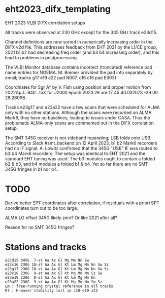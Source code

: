 # eht2023_difx_templating

EHT 2023 VLBI DiFX correlation setups

All tracks were observed at 230 GHz except for the 345 GHz track e23d15.

Channel definitions are now sorted in numerically increasing order in the DiFX v2d file.
This addresses feedback from EHT 2021 by the L1/CE group, 2021 b1 b2 had decreasing freq
order (and b3 b4 increasing order), and this lead to problems in postprocessing.

The VLBI Monitor database contains incorrect (truncated) reference pad name entries for NOEMA.
M. Bremer provided the pad info separately by email; tracks g17 e19 a22 pad N007, c16 c18 pad E003).

Coordinates for Sgr A* by V. Fish using position and proper motion from 2022ApJ...940...15X for J2000 epoch 2023.29 are 17 45 40.032073   -29 00 28.26098.

Tracks e23g17 and e23a22 have a few scans that were scheduled for ALMA only with no other stations.
Although the scans were recorded on ALMA Mark6, they have no baselines, leading to issues under CASA.
Thus the problematic ALMA-only scans are commented out in the DiFX correlation setup.

The SMT 345G receiver is not sideband reparating; LSB folds onto USB.
According to Slack #smt_backend on 12 April 2023, b1 b2 Mark6 recorders had no IF signal.
A. Lowitz confirmed that the 345G "USB" IF was routed to b3 b4 Mark6 recorders.
The setup was identical to EHT 2021 and the standard EHT tuning was used.
The b3 modules ought to contain a folded b2 & b3, and b4 modules a folded b1 & b4.
Yet so far there are no SMT 345G fringes in b1 nor b4.

# TODO

Derive better SPT coordinates after correlation, if residuals with a priori SPT coordinates turn out to be too large.

ALMA LO offset 345G likely zero? Or like 2021 after all?

Reason for no SMT 345G fringes?

# Stations and tracks

```
e23d15 345G  7-st Aa Ax Gl Mg Mm Nn Sw
e23c16 230G 10-st Aa Ax Gl Kt Lm Mg Mm Nn Sw Sz
e23g17 230G 10-st Aa Ax Gl Kt Lm Mg Mm Nn Sw Sz
e23c18 230G  9-st Aa Ax Gl Kt Mg Mm Nn Sz Sw
e23e19 230G  8-st Aa Ax Gl Kt Lm Mg Mm Nn
e23a22 230G  9-st Aa Ax Gl Kt Mg Mm Nn Sw Sz
Lm : free-running crystal reference in all tracks
Kt : H-maser stability lost in c18 e19 a22
```
